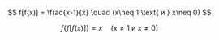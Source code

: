 $$ f[f(x)] = \frac{x-1}{x} \quad (x\neq 1 \text{ и } x\neq 0) $$

$$ f\{f[f(x)]\} = x \quad (x\neq 1 \text{ и } x\neq 0) $$